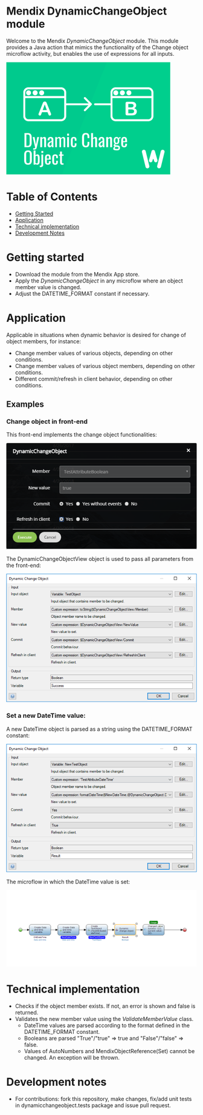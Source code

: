# Mendix DynamicChangeObject module

Welcome to the Mendix *DynamicChangeObject* module. This module provides a Java action that mimics the functionality of the Change object microflow activity, but enables the use of expressions for all inputs.


![DynamicChangeObject logo][5]

# Table of Contents

* [Getting Started](#getting-started)
* [Application](#application)
* [Technical implementation](#technical-implementation)
* [Development Notes](#development-notes)

# Getting started
* Download the module from the Mendix App store.
* Apply the *DynamicChangeObject* in any microflow where an object member value is changed. 
* Adjust the DATETIME_FORMAT constant if necessary.

# Application
Applicable in situations when dynamic behavior is desired for change of object members, for instance:
* Change member values of various objects, depending on other conditions.
* Change member values of various object members, depending on other conditions.
* Different commit/refresh in client behavior, depending on other conditions.

## Examples

### Change object in front-end
This front-end implements the change object functionalities:

![Implement change object in front-end][1]

The DynamicChangeObjectView object is used to pass all parameters from the front-end:

![DynamicChangeObjectView application][2]

### Set a new DateTime value:
A new DateTime object is parsed as a string using the DATETIME_FORMAT constant:

![New DateTime value][3]

The microflow in which the DateTime value is set:

![MicroFlow that sets new DateTime value][4]

# Technical implementation
* Checks if the object member exists. If not, an error is shown and false is returned.
* Validates the new member value using the *ValidateMemberValue* class.
	* DateTime values are parsed according to the format defined in the DATETIME_FORMAT constant.
	* Booleans are parsed "True"/"true" => true and "False"/"false" => false.
	* Values of AutoNumbers and MendixObjectReference(Set) cannot be changed. An exception will be thrown.

# Development notes
* For contributions: fork this repository, make changes, fix/add unit tests in dynamicchangeobject.tests package and issue pull request.

 [1]: https://github.com/WebFlight/DynamicChangeObject/blob/master/docs/DynamicChangeObject_Popup.PNG
 [2]: https://github.com/WebFlight/DynamicChangeObject/blob/master/docs/DynamicChangeObject_Window.PNG
 [3]: https://github.com/WebFlight/DynamicChangeObject/blob/master/docs/DynamicChangeObject_WindowDateTime.PNG
 [4]: https://github.com/WebFlight/DynamicChangeObject/blob/master/docs/DynamicChangeObject_Microflow.PNG
 [5]: https://github.com/WebFlight/DynamicChangeObject/blob/master/docs/DynamicChangeObject_logo.png